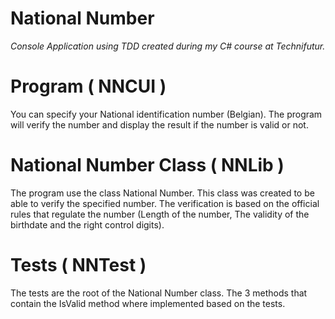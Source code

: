# **National Number**

*Console Application using TDD created during my C# course at Technifutur.* 


# Program ( NNCUI )

You can specify your National identification number (Belgian). The program will verify the number and display the result if the number is valid or not.

# National Number Class ( NNLib )

The program use the class National Number.
This class was created to be able to verify the specified number.
The verification is based on the official rules that regulate the number (Length of the number, The validity of the birthdate and the right control digits).

# Tests ( NNTest )

The tests are the root of the National Number class. The 3 methods that contain the IsValid method where implemented based on the tests.